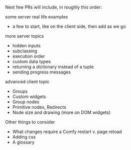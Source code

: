 
Next few PRs will include, in roughly this order:

some server real life examples
- a few to start, like on the client side, then add as we go


more server topics
- hidden inputs
- subclassing 
- execution order
- custom data types
- returning a dictionary instead of a tuple
- sending progress messages

advanced client topic
- Groups
- Custom widgets 
- Group nodes 
- Primitive nodes, Redirects
- Node size and drawing (more on DOM widgets)

Other things to consider
- What changes require a Comfy restart v. page reload
- Adding css 
- A glossary

